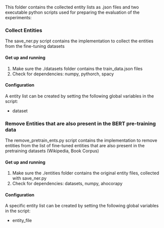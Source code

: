 This folder contains the collected entity lists as .json files and two executable python scripts used for preparing the evaluation of the experiments:

### Collect Entities
The save_ner.py script contains the implementation to collect the entities from the
fine-tuning datasets

#### Get up and running
1. Make sure the ./datasets folder contains the train_data.json files
2. Check for dependencies: numpy, pythorch, spacy

#### Configuration

A entity list can be created by setting the following global variables in
the script:
* dataset

### Remove Entities that are also present in the BERT pre-training data
The remove_pretrain_ents.py script contains the implementation to remove entities from the list of
fine-tuned entities that are also present in the pretraining datasets (Wikipedia, Book
Corpus)

#### Get up and running
1. Make sure the ./entities folder contains the original entity files,
collected with save_ner.py
2. Check for dependencies: datasets, numpy, ahocorapy

#### Configuration
A specific entity list can be created by setting the following global
variables in the script:
* entity_file

